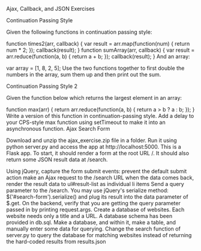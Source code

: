 Ajax, Callback, and JSON Exercises

Continuation Passing Style

Given the following functions in continuation passing style:

function times2(arr, callback) {
  var result = arr.map(function(num) {
    return num * 2;
  });
  callback(result);
}
function sumArray(arr, callback) {
  var result = arr.reduce(function(a, b) {
    return a + b;
  });
  callback(result);
}
And an array:

var array = [1, 8, 2, 5];
Use the two functions together to first double the numbers in the array, sum them up and then print out the sum.

Continuation Passing Style 2

Given the function below which returns the largest element in an array:

function max(arr) {
  return arr.reduce(function(a, b) {
    return a > b ? a : b;
  });
}
Write a version of this function in continuation-passing style.
Add a delay to your CPS-style max function using setTimeout to make it into an asynchronous function.
Ajax Search Form

Download and unzip the ajax_exercise.zip file in a folder. Run it using python server.py and access the app at http://localhost:5000. This is a Flask app. To start, it should render a form at the root URL /. It should also return some JSON result data at /search.

Using jQuery, capture the form submit events:
prevent the default submit action
make an Ajax request to the /search URL
when the data comes back, render the result data to ul#result-list as individual li items
Send a query parameter to the /search. You may use jQuery's serialize method: $('#search-form').serialize() and plug its result into the data parameter of $.get. On the backend, verify that you are getting the query parameter passed in by printing request.args.
Create a database of websites. Each website needs only a title and a URL. A database schema has been provided in db.sql. Make a database, and within it, make a table, and manually enter some data for querying.
Change the search function of server.py to query the database for matching websites instead of returning the hard-coded results from results.json
